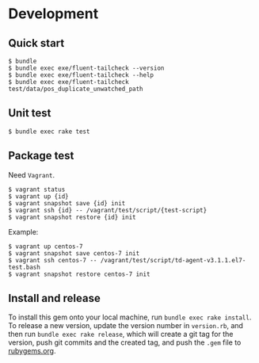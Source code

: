 # Development

## Quick start

```console
$ bundle
$ bundle exec exe/fluent-tailcheck --version
$ bundle exec exe/fluent-tailcheck --help
$ bundle exec exe/fluent-tailcheck test/data/pos_duplicate_unwatched_path
```

## Unit test

```console
$ bundle exec rake test
```

## Package test

Need `Vagrant`.

```console
$ vagrant status
$ vagrant up {id}
$ vagrant snapshot save {id} init
$ vagrant ssh {id} -- /vagrant/test/script/{test-script}
$ vagrant snapshot restore {id} init
```

Example:

```console
$ vagrant up centos-7
$ vagrant snapshot save centos-7 init
$ vagrant ssh centos-7 -- /vagrant/test/script/td-agent-v3.1.1.el7-test.bash
$ vagrant snapshot restore centos-7 init
```

## Install and release

To install this gem onto your local machine, run `bundle exec rake install`. To release a new version, update the version number in `version.rb`, and then run `bundle exec rake release`, which will create a git tag for the version, push git commits and the created tag, and push the `.gem` file to [rubygems.org](https://rubygems.org).

